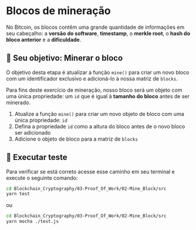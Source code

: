 # Blocos de mineração

No Bitcoin, os blocos contêm uma grande quantidade de informações em seu cabeçalho: a **versão do software**, **timestamp**, o **merkle root**, o **hash do bloco anterior** e a **dificuldade**.

## 🏁 Seu objetivo: Minerar o bloco

O objetivo desta etapa é atualizar a função `mine()` para criar um novo bloco com um identificador exclusivo e adicioná-lo à nossa matriz de `blocks`.

Para fins deste exercício de mineração, nosso bloco será um objeto com uma única propriedade: um `id` que é igual à **tamanho do bloco** antes de ser minerado.

1. Atualize a função `mine()` para criar um novo objeto de bloco com uma única propriedade: `id`
2. Defina a propriedade `id` como a altura do bloco antes de o novo bloco ser adicionado
3. Adicione o objeto de bloco para a matriz de `blocks`

## 🧪 Executar teste

Para verificar se está correto acesse esse caminho em seu terminal e execute o seguinte comando:

```bash
cd Blockchain_Cryptography/03-Proof_Of_Work/02-Mine_Block/src
yarn test
```

ou 

```bash
cd Blockchain_Cryptography/03-Proof_Of_Work/02-Mine_Block/src
yarn mocha ./test.js
```